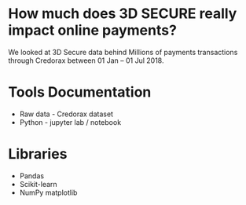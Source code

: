 # How much does 3D SECURE really impact online payments?

We looked at 3D Secure data behind Millions of payments transactions through Credorax between 01 Jan – 01 Jul 2018.

# Tools Documentation
- Raw data - Credorax dataset
- Python - jupyter lab / notebook 

# Libraries
- Pandas
- Scikit-learn
- NumPy matplotlib
